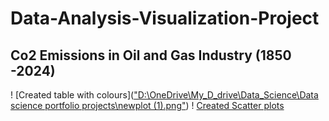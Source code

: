 # Data-Analysis-Visualization-Project
## Co2 Emissions in Oil and Gas Industry (1850 -2024)
! [Created table with colours](["D:\OneDrive\My_D_drive\Data_Science\Data science portfolio projects\newplot (1).png"](https://github.com/oluwarotimiyinka/data-analysis-Visualization-Project/blob/main/newplot%20(1).png))
! [Created Scatter plots](https://github.com/oluwarotimiyinka/data-analysis-Visualization-Project/blob/main/Scatterplot.png)
